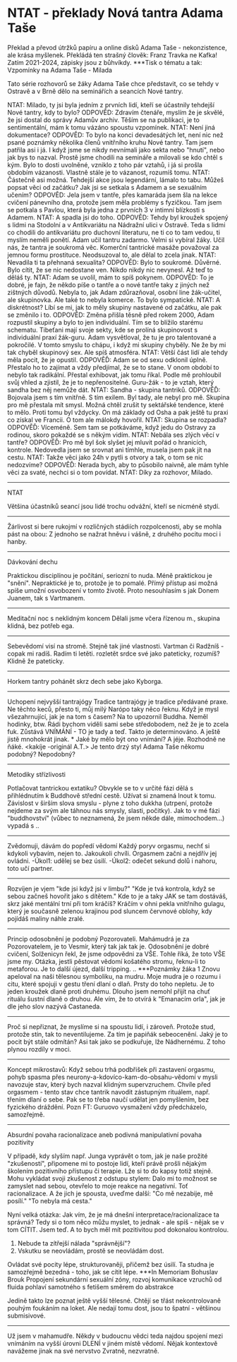 # NTAT - překlady Nová tantra Adama Taše
Překlad a převod útržků papíru a online disků Adama Taše - nekonzistence, ale krása myšlenek. Překládá ten strašný člověk: Franz Travka ne Kafka!
Zatím 2021-2024, zápisky jsou z bůhvíkdy.
***Tisk o tématu a tak:
Vzpomínky na Adama Taše - Milada

Tato série rozhovorů se žáky Adama Taše chce představit, co se tehdy v Ostravě a v Brně dělo na seminářích a seancích Nové tantry.

NTAT: Milado, ty jsi byla jedním z prvních lidí, kteří se účastnily tehdejší Nové tantry, kdy to bylo?
ODPOVĚD: Zdravím čtenáře, myslím že je skvělé, že jsi dostal do správy Adamův archiv. Těším se na publikaci, je to sentimentální, mám k tomu vázáno spoustu vzpomínek.
NTAT: Není jiná dokumentace?
ODPOVĚD: To bylo na konci devadesátých let, není nic než psané poznámky několika členů vnitřního kruhu Nové tantry. Tam jsem patřila asi i já. I když jsme se nikdy nevnímali jako sekta nebo "hnutí", nebo jak bys to nazval. Prostě jsme chodili na semináře a milovali se kdo chtěl s kým. Bylo to dosti uvolněné, vzniklo z toho pár vztahů, i já si prošla obdobím vázanosti. Vlastně stále je to vázanost, rozumíš tomu.
NTAT: Částečně asi možná. Tehdejší akce jsou legendární, lámalo to tabu. Můžeš popsat věci od začátku? Jak jsi se setkala s Adamem a se sexuálním učením?
ODPOVĚD: Jela jsem v tantře, přes kamaráda jsem šla na lekce cvičení pánevního dna, protože jsem měla problémy s fyzičkou. Tam jsem se potkala s Pavlou, která byla jedna z prvních 3 v intimní blízkosti s Adamem.
NTAT: A spadla jsi do toho.
ODPOVĚD: Tehdy byl kroužek spojený s lidmi na Stodolní a v Antikvariátu na Nádražní ulici v Ostravě. Teda s lidmi co chodili do antikvariátu pro duchovní literaturu, ne ti co to tam vedou, ti myslím neměli ponětí.
Adam učil tantru zadarmo. Velmi si vybíral žáky. Učil nás, že tantra je soukromá věc. Komerční tantrické masáže považoval za jemnou formu prostituce. Neodsuzoval to, ale dělal to zcela jinak.
NTAT: Nevadila ti ta přehnaná sexualita?
ODPOVĚD: Bylo to soukromé. Důvěrné. Bylo cítit, že se nic nedostane ven. Nikdo nikdy nic nevynesl. Až teď to děláš ty.
NTAT: Adam se uvolil, mám to spíš pokynem.
ODPOVĚD: To je dobré, je fajn, že někdo píše o tantře a o nové tantře taky z jiných než zištných důvodů. Nebyla to, jak Adam zdůrazňoval, osobní line žák-učitel, ale skupinovka. Ale také to nebyla komerce. To bylo sympatické.
NTAT: A diskrétnost? Líbí se mi, jak to měly skupiny nastavené od začátku, ale pak se změnilo i to.
ODPOVĚD: Změna přišla těsně před rokem 2000, Adam rozpustil skupiny a bylo to jen individuální. Tím se to blížilo starému schematu. Tibeťani mají svoje sekty, kde se prolíná skupinovost s individuální praxí žák-guru. Adam vysvětloval, že tu je pro talentované a pokročilé. V tomto smyslu to chápu, i když mi skupiny chyběly. Ne že by mi tak chyběl skupinový sex. Ale spíš atmosféra.
NTAT: Větší část lidí ale tehdy měla pocit, že je opustil.
ODPOVĚĎ: Adam se od sexu odklonil úplně. Přestalo ho to zajímat a vždy předjímal, že se to stane. V onom období to nebylo tak radikální. Přestal exhibovat, jak tomu říkal. Podle mě prohloubil svůj vhled a zjistil, že je to nepřenositelné. Guru-žák - to je vztah, který sandha bez něj nemůže dát.
NTAT: Sandha - skupina tantriků.
ODPOVĚĎ: Bojovala jsem s tím vnitřně. S tím exilem. Byl tady, ale nebyl pro mě. Skupina pro mě přestala mít smysl. Možná chtěl zrušit ty sektářské tendence, které to mělo. Proti tomu byl vždycky. On má základy od Osha a pak ještě tu praxi co získal ve Francii. O tom ale málokdy hovořil.
NTAT: Skupina se rozpadla?
ODPOVĚĎ: Víceméně. Sem tam se potkáváme, když jedu do Ostravy za rodinou, skoro pokaždé se s někým vidím.
NTAT: Nebála ses zlých věcí v tantře?
ODPOVĚĎ: Pro mě byl šok slyšet jej mluvit pořád o hranicích, kontrole. Nedovedla jsem se srovnat ani tímhle, musela jsem pak jít na cestu.
NTAT: Takže věci jako 24h v pytli s otvory a tak, o tom se nic nedozvíme?
ODPOVĚĎ: Nerada bych, aby to působilo naivně, ale mám tyhle věci za svaté, nechci si o tom povídat.
NTAT:
Díky za rozhovor, Milado.
***
NTAT

Většina účastníků seancí jsou lidé trochu odvážní, kteří se nicméně stydí.
***
Žárlivost si bere rukojmí v rozličných stádiích rozpolcenosti, aby se mohla pást na obou:
Z jednoho se nažrat hněvu i vášně, z druhého pocitu moci i hanby.
***
Dávkování dechu

Praktickou disciplínou je počítání, seriozní to nuda.
Méně praktickou je "snění". Nepraktické je to, protože je to pomalé. Přímý přístup asi možná spíše umožní osvobození v tomto životě. Proto nesouhlasím s jak Donem Juanem, tak s Vartmanem.
***
Meditační noc s neklidným koncem
Dělali jsme včera řízenou m., skupina klidná, bez potřeb ega.
***
Sebevědomí visí na stromě. Stejně tak jiné vlastnosti. Vartman či Radžníš - copak mi radíš.
Radím ti letěti. rozletět srdce své jako pateticky, rozumíš? Klidně že pateticky.
***
Horkem tantry pohánět skrz dech sebe jako Kyborga.
***
Uchopení nejvyšší tantrajógy
Tradice tantrajógy je tradice předávané praxe. Ne těchto keců, přesto ti, můj milý Narópo taky něco řeknu. Když je mysl všezahrnující, jak je na tom s časem? Na to upozornil Buddha. Neměl hodinky, btw.
Rádi bychom viděli sami sebe středobodem, než že je to zcela fuk. Zůstává VNÍMÁNÍ - TO je tady a teď.
Takto je determinováno.
A ještě jistě mnohokrát jinak.
*
Jaké by mělo být ono vnímání?
A jéje. Rozhodně ne ňáké. <kakíje -originál A.T.>
Je tento drzý styl Adama Taše někomu podobný?
Nepodobný?
***
Metodiky střízlivosti

Potlačovat tantrickou extatiku?
Obvykle se to v určité fázi dělá s přihlédnutím k Buddhově střední cestě. Užívat si znamená lnout k tomu. Závislost v širším slova smyslu - plyne z toho dukkha (utrpení, protože nejdeme za svým ale táhnou nás smysly, slasti, počitky).
Jak to v mé fázi "buddhovství" (vůbec to neznamená, že jsem někde dále, mimochodem...) vypadá s ..
***
Zvědomuji, dávám do popředí vědomí
Každý poryv orgasmu, nechť si kdykoli vybavím, nejen to.
Jakoukoli chvíli.
Orgasmem začni a nejdřív jej ovládni.
-Úkol1: udělej se bez úsilí.
-Úkol2: odečet sekund dolů i nahoru, toto učí partner.
***
Rozvíjen je vjem "kde jsi když jsi v limbu?" "Kde je tvá kontrola, když se sebou začneš hovořit jako s dítětem."
Kde to je a taky JAK se tam dostáváš, skrz jaké mentální trní při tom kráčíš?
Kráčím v ohni pekla vnitřního gulagu, který je současně zelenou krajinou pod sluncem červnové oblohy, kdy pojídáš maliny náhle zralé.
***
Princip odosobnění je podobný Pozorovateli.
Mahámudrá je za Pozorovatelem, je to Vesmír, který tak jak tak je.
Odosobnění je dobré cvičení, Solženicyn řekl, že jsme odpovědni za VŠE. Tohle říká, že toto VŠE jsme my.
Otázka, jestli pěstovat vědomí košatého stromu, řeknu-li to metaforou. Je to další újezd, další tripping.
..
***Poznámky žáka 1
Znovu apeloval na naši tělesnou symboliku, na mudru. Moje mudra je o rozumu i citu, které spojuji v gestu tření dlaní o dlaň. Prsty do toho nepletu. Je to jeden kroužek dlaně proti druhému.
Dlouho jsem nemohl přijít na chuť rituálu šustní dlaně o druhou.
Ale vím, že to otvírá k "Emanacím orla", jak je dle jeho slov nazývá Castaneda.
***
Proč si nepřiznat, že myslíme si na spoustu lidí, i zároveň.
Protože stud, protože stín, tak to neventilujeme.
Za tím je papiňák sebeocenění.
Jaký je to pocit být stále odmítán?
Asi tak jako se podkuřuje, lže Nádhernému.
Z toho plynou rozdíly v moci.
***
Koncept mikrostavů:
Když sebou trhá podbřišek při zastavení orgasmu, pohyb spasma přes neurony-a-kdovíco-kam-do-obsahu-vědomí v mysli navozuje stav, který bych nazval klidným supervzruchem.
Chvíle před orgasmem - tento stav chce tantrik navodit zástupným rituálem, např. třením dlaní o sebe. Pak se to třeba naučí udělat jen pomyšlením, bez fyzického dráždění. Pozn FT: Guruovo vysmažení vždy předcházelo, samozřejmě.
***
Absurdní povaha racionalizace
aneb podivná manipulativní povaha pozitivity

V případě, kdy slyším např. Junga vyprávět o tom, jak je naše prožité "zkušeností", připomene mi to postoje lidí, kteří právě prošli nějakým školením pozitivního přístupu či terapie.
Lže si to do kapsy totiž stejně.
Mohu vykládat svoji zkušenost z odstupu stylem: Dalo mi to možnost se zamyslet nad sebou, otevřelo to moje reakce na negativní. Toť racionalizace.
A že jich je spousta, uveďme další:
"Co mě nezabije, mě posílí."
"To nebyla má cesta."

Nyní velká otázka: Jak vím, že je má dnešní interpretace/racionalizace ta správná? Tedy si o tom něco můžu myslet, to jednak - ale spíš - nějak se v tom CÍTIT. Jsem teď. A to bych měl mít pozitivitou pod dokonalou kontrolou.

1. Nebude ta zítřejší nálada "správnější"?
2. Vskutku se neovládám, prostě se neovládám dost.

Ovládat své pocity lépe, strukturovaněji, přičemž bez úsilí.
Ta studna je samozřejmě bezedná - toho, jak se cítit lépe.
***In Memoriam Bohuslav Brouk
Propojení sekundární sexuální zóny, rozvoj komunikace vzruchů od fluida pohlaví samotného s fetišem směrem do abstrakce

Jedině takto lze poznat ještě vyšší tělesné.
Chtějí se třást nekontrolovaně pouhým foukáním na loket.
Ale nedají tomu dost, jsou to špatní - většinou submisivové.
***
Už jsem v mahamudře. Někdy v budoucnu vědci teda najdou spojení mezi vnímáním na vyšší úrovni DLENÍ v jiném místě vědomí. Nějak kontextově navážeme jinak na své nervstvo Zvratně, nezvratně.
